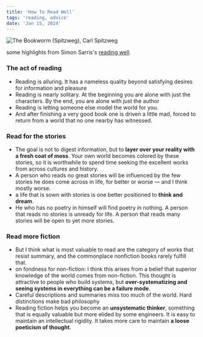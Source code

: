 ```yaml
---
title: 'How To Read Well'
tags: 'reading, advice'
date: 'Jan 15, 2024'
---
```


![The Bookworm (Spitzweg), Carl Spitzweg](/images/reading.jpg)

some highlights from Simon Sarris's [reading well](https://map.simonsarris.com/p/reading-well).

### The act of reading

- Reading is alluring. It has a nameless quality beyond satisfying desires for information and pleasure
- Reading is nearly solitary. At the beginning you are alone with just the characters. By the end, you are alone with just the author
- Reading is letting someone else model the world for you.
- And after finishing a very good book one is driven a little mad, forced to return from a world that no one nearby has witnessed.

### Read for the stories

- The goal is not to digest information, but to **layer over your reality with a fresh coat of moss**. Your own world becomes colored by these stories, so it is worthwhile to spend time seeking the excellent works from across cultures and history.
- A person who reads no great stories will be influenced by the few stories he does come across in life, for better or worse — and I think mostly worse.
- a life that is sown with stories is one better positioned to **think and dream**.
- He who has no poetry in himself will find poetry in nothing. A person that reads no stories is unready for life. A person that reads many stories will be open to yet more stories.

### Read more fiction

- But I think what is most valuable to read are the category of works that resist summary, and the commonplace nonfiction books rarely fulfill that.
- on fondness for non-fiction: I think this arises from a belief that superior knowledge of the world comes from non-fiction. This thought is attractive to people who build systems, but **over-systematizing and seeing systems in everything can be a failure mode**.
- Careful descriptions and summaries miss too much of the world. Hard distinctions make bad philosophy
- Reading fiction helps you become an **unsystematic thinker**, something that is equally valuable but more elided by some engineers. It is easy to maintain an intellectual rigidity. It takes more care to maintain **a loose poeticism of thought**.
